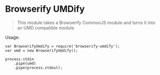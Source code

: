 # Browserify UMDify

> This module takes a Browserify CommonJS module and turns it into an UMD compatible module.

Usage:

    var BrowserifyUmdify = require('browserify-umdify');
    var umd = new BrowserifyUmdify();

    process.stdin
        .pipe(umd)
        .pipe(process.stdout);
